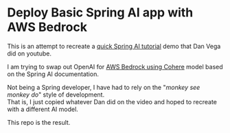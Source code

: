 # Deploy Basic Spring AI app with AWS Bedrock 
This is an attempt to recreate a [quick Spring AI tutorial](https://youtu.be/yyvjT0v3lpY?si=fJb1ZVz5dY3o4n-a) demo that Dan Vega did on youtube.   

I am trying to swap out OpenAI for [AWS Bedrock using Cohere](https://docs.spring.io/spring-ai/reference/api/clients/bedrock/bedrock-cohere.html) model based on the Spring AI documentation.

Not being a Spring developer, I have had to rely on the "*monkey see monkey do*" style of development.  
That is, I just copied whatever Dan did on the video and hoped to recreate with a different AI model.

This repo is the result.
